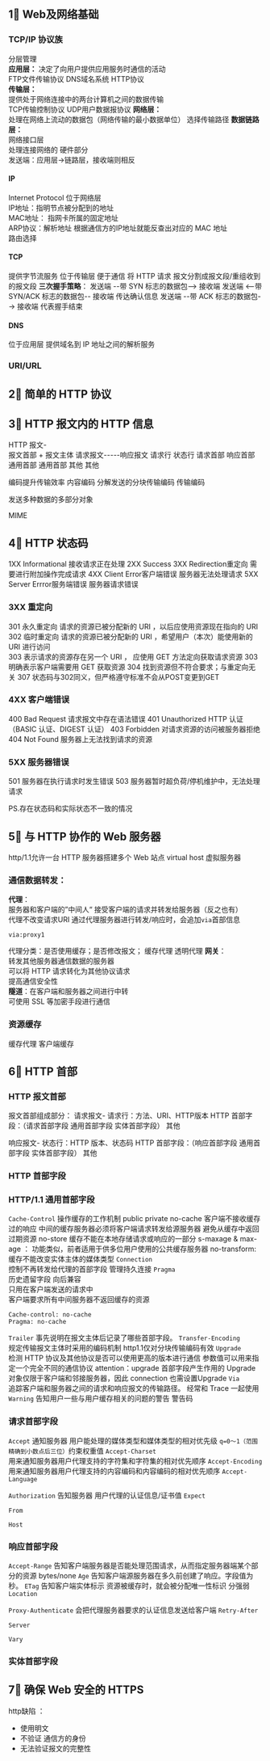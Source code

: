 ## 1⃣️ Web及网络基础

### TCP/IP 协议族
分层管理  
**应用层：**
决定了向用户提供应用服务时通信的活动  
FTP文件传输协议 DNS域名系统 HTTP协议  
**传输层：**  
提供处于网络连接中的两台计算机之间的数据传输  
TCP传输控制协议  UDP用户数据报协议 
**网络层：**  
处理在网络上流动的数据包（网络传输的最小数据单位） 选择传输路径
**数据链路层：**   
网络接口层  
处理连接网络的 硬件部分  
发送端：应用层->链路层，接收端则相反
#### IP
Internet Protocol  位于网络层  
IP地址：指明节点被分配到的地址  
MAC地址： 指网卡所属的固定地址  
ARP协议：解析地址 根据通信方的IP地址就能反查出对应的 MAC 地址  
路由选择    
#### TCP
提供字节流服务 位于传输层
便于通信 将 HTTP 请求 报文分割成报文段/重组收到的报文段
**三次握手策略**：
发送端 --带 SYN 标志的数据包--> 接收端
发送端 <--带 SYN/ACK 标志的数据包-- 接收端 传达确认信息
发送端 --带 ACK 标志的数据包--> 接收端  代表握手结束
#### DNS
位于应用层  提供域名到 IP 地址之间的解析服务  

### URI/URL
## 2⃣️ 简单的 HTTP 协议 


## 3⃣️ HTTP 报文内的 HTTP 信息
HTTP 报文-  
报文首部 + 报文主体
请求报文-----响应报文
 请求行       状态行
 请求首部     响应首部
 通用首部     通用首部
 其他         其他

编码提升传输效率
内容编码
分解发送的分块传输编码
传输编码

发送多种数据的多部分对象

MIME


## 4⃣️ HTTP 状态码

1XX Informational   接收请求正在处理
2XX Success
3XX Redirection重定向  需要进行附加操作完成请求
4XX Client Error客户端错误  服务器无法处理请求
5XX Server Errror服务端错误 服务器请求错误

### 3XX 重定向
301 永久重定向  请求的资源已被分配新的 URI ，以后应使用资源现在指向的 URI  
302 临时重定向  请求的资源已被分配新的 URI ，希望用户（本次）能使用新的 URI 进行访问  
303 表示请求的资源存在另一个 URI ， 应使用 GET 方法定向获取请求资源 
    303 明确表示客户端需要用 GET 获取资源
304 找到资源但不符合要求；与重定向无关
307 状态码与302同义，但严格遵守标准不会从POST变更到GET

### 4XX 客户端错误
400 Bad Request 请求报文中存在语法错误
401 Unauthorized HTTP 认证（BASIC 认证、DIGEST 认证）
403 Forbidden   对请求资源的访问被服务器拒绝
404 Not Found   服务器上无法找到请求的资源

### 5XX 服务器错误
501 服务器在执行请求时发生错误
503 服务器暂时超负荷/停机维护中，无法处理请求

PS.存在状态码和实际状态不一致的情况  

## 5⃣️ 与 HTTP 协作的 Web 服务器
http/1.1允许一台 HTTP 服务器搭建多个 Web 站点
virtual host 虚拟服务器
### 通信数据转发：  
**代理**：  
服务器和客户端的”中间人“  接受客户端的请求并转发给服务器（反之也有）  
代理不改变请求URI
通过代理服务器进行转发/响应时，会追加`via`首部信息
```
via:proxy1
```
代理分类：是否使用缓存；是否修改报文；
缓存代理  透明代理
**网关**：  
转发其他服务器通信数据的服务器  
可以将 HTTP 请求转化为其他协议请求  
提高通信安全性   
**隧道**：在客户端和服务器之间进行中转   
可使用 SSL 等加密手段进行通信
### 资源缓存
缓存代理
客户端缓存 
## 6⃣️ HTTP 首部

### HTTP 报文首部
报文首部组成部分： 
请求报文- 
请求行：方法、URI、HTTP版本
HTTP 首部字段：（请求首部字段 通用首部字段 实体首部字段）
其他

响应报文-
状态行：HTTP 版本、状态码
HTTP 首部字段：（响应首部字段 通用首部字段 实体首部字段）
其他
### HTTP 首部字段

### HTTP/1.1 通用首部字段
`Cache-Control` 操作缓存的工作机制
public private
no-cache 客户端不接收缓存过的响应  中间的缓存服务器必须将客户端请求转发给源服务器 避免从缓存中返回过期资源 
no-store 缓存不能在本地存储请求或响应的一部分
s-maxage & max-age ： 功能类似，前者适用于供多位用户使用的公共缓存服务器
no-transform: 缓存不能改变实体主体的媒体类型
`Connection`  
控制不再转发给代理的首部字段
管理持久连接 
`Pragma`  
历史遗留字段 向后兼容  
只用在客户端发送的请求中  
客户端要求所有中间服务器不返回缓存的资源  
```
Cache-control: no-cache
Pragma: no-cache
```
`Trailer`
事先说明在报文主体后记录了哪些首部字段。
`Transfer-Encoding`  
规定传输报文主体时采用的编码机制
http1.1仅对分块传输编码有效
`Upgrade`  
检测 HTTP 协议及其他协议是否可以使用更高的版本进行通信
参数值可以用来指定一个完全不同的通信协议
attention：upgrade 首部字段产生作用的 Upgrade 对象仅限于客户端和邻接服务器，因此 connection 也需设置Upgrade
`Via`  
追踪客户端和服务器之间的请求和响应报文的传输路径。
经常和 Trace 一起使用
`Warning`
告知用户一些与用户缓存相关的问题的警告
警告码

### 请求首部字段
`Accept`
通知服务器 用户能处理的媒体类型和媒体类型的相对优先级
`q=0～1（范围精确到小数点后三位）`约束权重值
`Accept-Charset`  
用来通知服务器用户代理支持的字符集和字符集的相对优先顺序
`Accept-Encoding`  
用来通知服务器用户代理支持的内容编码和内容编码的相对优先顺序
`Accept-Language`

`Authorization`
告知服务器 用户代理的认证信息/证书值
`Expect`

`From`

`Host`
### 响应首部字段
`Accept-Range`
告知客户端服务器是否能处理范围请求，从而指定服务器端某个部分的资源 bytes/none
`Age`
告知客户端源服务器在多久前创建了响应。字段值为秒。
`ETag`
告知客户端实体标示
资源被缓存时，就会被分配唯一性标识
分强弱
`Location`

`Proxy-Authenticate`
会把代理服务器要求的认证信息发送给客户端
`Retry-After`

`Server`

`Vary`

### 实体首部字段

## 7⃣️ 确保 Web 安全的 HTTPS
http缺陷 ：
- 使用明文
- 不验证 通信方的身份
- 无法验证报文的完整性
